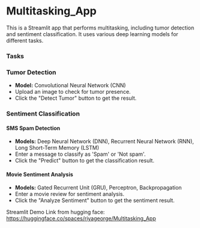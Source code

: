 # Multitasking_App

This is a Streamlit app that performs multitasking, including tumor detection and sentiment classification. It uses various deep learning models for different tasks.

### Tasks

### Tumor Detection

- **Model:** Convolutional Neural Network (CNN)
- Upload an image to check for tumor presence.
- Click the "Detect Tumor" button to get the result.

### Sentiment Classification

#### SMS Spam Detection

- **Models:** Deep Neural Network (DNN), Recurrent Neural Network (RNN), Long Short-Term Memory (LSTM)
- Enter a message to classify as 'Spam' or 'Not spam'.
- Click the "Predict" button to get the classification result.

#### Movie Sentiment Analysis

- **Models:** Gated Recurrent Unit (GRU), Perceptron, Backpropagation
- Enter a movie review for sentiment analysis.
- Click the "Analyze Sentiment" button to get the sentiment result.



Streamlit Demo Link from hugging face: https://huggingface.co/spaces/riyageorge/Multitasking_App 
